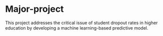# Major-project
This project addresses the critical issue of student dropout rates in higher education by developing a machine learning-based predictive model.
